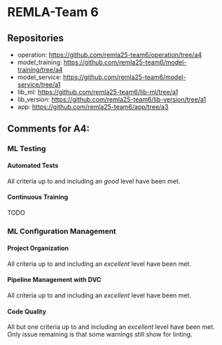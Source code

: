 # REMLA-Team 6
## Repositories
- operation: https://github.com/remla25-team6/operation/tree/a4
- model_training: https://github.com/remla25-team6/model-training/tree/a4
- model_service: https://github.com/remla25-team6/model-service/tree/a1
- lib_ml: https://github.com/remla25-team6/lib-ml/tree/a1
- lib_version: https://github.com/remla25-team6/lib-version/tree/a1
- app: https://github.com/remla25-team6/app/tree/a3


## Comments for A4:
### ML Testing
#### Automated Tests
All criteria up to and including an *good* level have been met.

#### Continuous Training
TODO

### ML Conﬁguration Management
#### Project Organization
All criteria up to and including an *excellent* level have been met.

#### Pipeline Management with DVC
All criteria up to and including an *excellent* level have been met.

#### Code Quality
All but one criteria up to and including an *excellent* level have been met. Only issue remaining is that some warnings still show for linting.


